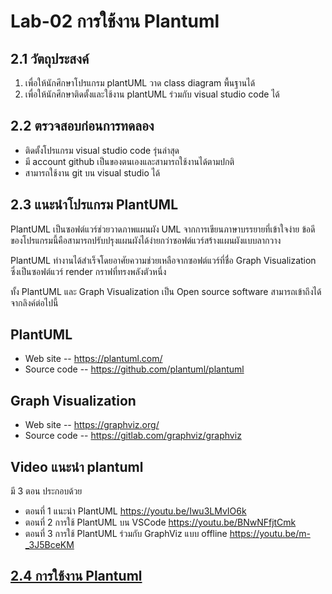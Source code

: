# Lab-02 การใช้งาน Plantuml   

## 2.1 วัตถุประสงค์  

1. เพื่อให้นักศึกษาโปรแกรม plantUML วาด class diagram พื้นฐานได้
2. เพื่อให้นักศึกษาติดตั้งและใช้งาน plantUML ร่วมกับ visual studio code ได้ 

## 2.2 ตรวจสอบก่อนการทดลอง

- ติดตั้งโปรแกรม visual studio code รุ่นล่าสุด  
- มี account github เป็นของตนเองและสามารถใช้งานได้ตามปกติ
- สามารถใช้งาน git บน visual studio ได้


## 2.3 แนะนำโปรแกรม PlantUML

PlantUML เป็นซอฟต์แวร์ช่วยวาดภาพแผนผัง UML จากการเขียนภาษาบรรยายที่เข้าใจง่าย ข้อดีของโปรแกรมนี้คือสามารถปรับปรุงแผนผังได้ง่ายกว่าซอฟต์แวร์สร้างแผนผังแบบลากวาง 

PlantUML ทำงานได้สำเร็จโดยอาศัยความช่วยเหลือจากซอฟต์แวร์ที่ชื่อ Graph Visualization ซึ่งเป็นซอฟต์แวร์ render กราฟที่ทรงพลังตัวหนึ่ง 

ทั้ง PlantUML และ Graph Visualization เป็น Open source software สามารถเข้าถึงได้จากลิงค์ต่อไปนี้ 

## PlantUML ##
- Web site -- https://plantuml.com/ 
- Source code -- https://github.com/plantuml/plantuml 

## Graph Visualization ##
- Web site -- https://graphviz.org/ 
- Source code -- https://gitlab.com/graphviz/graphviz 

## Video แนะนำ plantuml ## 
มี 3 ตอน ประกอบด้วย 
- ตอนที่ 1 แนะนำ PlantUML https://youtu.be/Iwu3LMvIO6k 
- ตอนที่ 2 การใช้ PlantUML บน VSCode https://youtu.be/BNwNFfjtCmk 
- ตอนที่ 3 การใช้ PlantUML ร่วมกับ GraphViz แบบ offline https://youtu.be/m-_3J5BceKM

## [2.4 การใช้งาน Plantuml](./Lab-02-part-1.md)